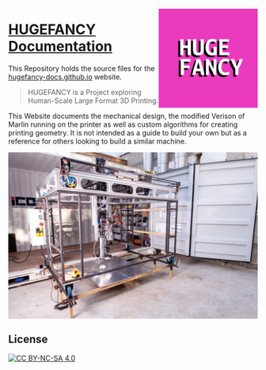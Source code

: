 <a title="HUGEFANCY Documentation" href="hugefancy-docs.github.io"><img align="right" alt="NexT logo" width="200" height="200" src="/source/images/HF_Logo01.png"></a>

# [HUGEFANCY](hugefancy-docs.github.io) [Documentation](hugefancy-docs.github.io)

This Repository holds the source files for the [hugefancy-docs.github.io](www.hugefancy-docs.github.io) website. 

> HUGEFANCY is a Project exploring Human-Scale Large Format 3D Printing.

This Website documents the mechanical design, the modified Verison of Marlin running on the printer as well as custom algorithms for creating printing geometry. 
It is not intended as a guide to build your own but as a reference for others looking to build a similar machine. 

<a title="HUGEFANCY Printer" ><img align="center" alt="Hugefancy 3d printer large scale" src="/source/images/HUGEFANCY_Printer_overview_2mp.jpg"></a>

## License

[![CC BY-NC-SA 4.0](https://mirrors.creativecommons.org/presskit/buttons/88x31/svg/by-nc-sa.svg)](https://creativecommons.org/licenses/by-nc-sa/4.0/)
